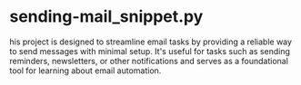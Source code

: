 # sending-mail_snippet.py
his project is designed to streamline email tasks by providing a reliable way to send messages with minimal setup. It's useful for tasks such as sending reminders, newsletters, or other notifications and serves as a foundational tool for learning about email automation.
